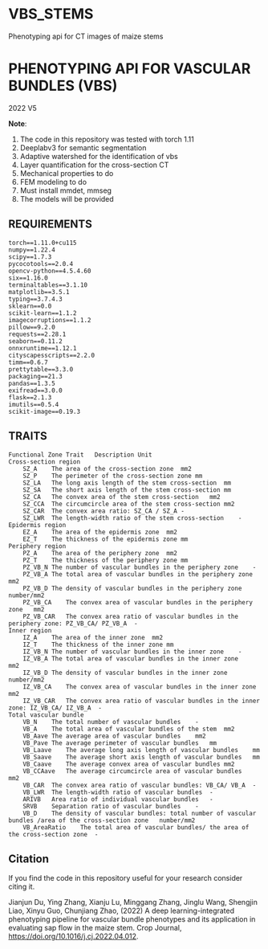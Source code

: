 # VBS_STEMS
Phenotyping api for CT images of maize stems 
# PHENOTYPING API FOR VASCULAR BUNDLES (VBS) #


2022 V5

**Note**: 
1. The code in this repository was tested with torch 1.11
2. Deeplabv3 for semantic segmentation
3. Adaptive watershed for the identification of vbs
4. Layer quantification for the cross-section CT
5. Mechanical properties to do
6. FEM modeling to do
7. Must install mmdet, mmseg
8. The models will be provided

## REQUIREMENTS ##
    torch==1.11.0+cu115
    numpy==1.22.4
    scipy==1.7.3
    pycocotools==2.0.4
    opencv-python==4.5.4.60
    six==1.16.0
    terminaltables==3.1.10
    matplotlib==3.5.1
    typing==3.7.4.3
    sklearn==0.0
    scikit-learn==1.1.2
    imagecorruptions==1.1.2
    pillow==9.2.0
    requests==2.28.1
    seaborn==0.11.2
    onnxruntime==1.12.1
    cityscapesscripts==2.2.0
    timm==0.6.7
    prettytable==3.3.0
    packaging==21.3
    pandas==1.3.5
    exifread==3.0.0
    flask==2.1.3
    imutils==0.5.4
    scikit-image==0.19.3

## TRAITS
    
    Functional Zone	Trait	Description	Unit
    Cross-section region	
        SZ_A	The area of the cross-section zone	mm2
        SZ_P	The perimeter of the cross-section zone	mm
        SZ_LA	The long axis length of the stem cross-section	mm
        SZ_SA	The short axis length of the stem cross-section	mm
        SZ_CA	The convex area of the stem cross-section	mm2
        SZ_CCA	The circumcircle area of the stem cross-section	mm2
        SZ_CAR	The convex area ratio: SZ_CA / SZ_A	-
        SZ_LWR	The length-width ratio of the stem cross-section	-
    Epidermis region	
        EZ_A	The area of the epidermis zone	mm2
        EZ_T	The thickness of the epidermis zone	mm
    Periphery region	
        PZ_A	The area of the periphery zone	mm2
        PZ_T	The thickness of the periphery zone	mm
        PZ_VB_N	The number of vascular bundles in the periphery zone	-
        PZ_VB_A	The total area of vascular bundles in the periphery zone	mm2
        PZ_VB_D	The density of vascular bundles in the periphery zone	number/mm2
        PZ_VB_CA	The convex area of vascular bundles in the periphery zone	mm2
        PZ_VB_CAR	The convex area ratio of vascular bundles in the periphery zone: PZ_VB_CA/ PZ_VB_A	-
    Inner region	
        IZ_A	The area of the inner zone	mm2
        IZ_T	The thickness of the inner zone	mm
        IZ_VB_N	The number of vascular bundles in the inner zone	-
        IZ_VB_A	The total area of vascular bundles in the inner zone	mm2
        IZ_VB_D	The density of vascular bundles in the inner zone	number/mm2
        IZ_VB_CA	The convex area of vascular bundles in the inner zone	mm2
        IZ_VB_CAR	The convex area ratio of vascular bundles in the inner zone: IZ_VB_CA/ IZ_VB_A	-
    Total vascular bundle	
        VB_N	The total number of vascular bundles	-
        VB_A	The total area of vascular bundles of the stem	mm2
        VB_Aave	The average area of vascular bundles	mm2
        VB_Pave	The average perimeter of vascular bundles	mm
        VB_Laave	The average long axis length of vascular bundles	mm
        VB_Saave	The average short axis length of vascular bundles	mm
        VB_Caave	The average convex area of vascular bundles	mm2
        VB_CCAave	The average circumcircle area of vascular bundles	mm2
        VB_CAR	The convex area ratio of vascular bundles: VB_CA/ VB_A	-
        VB_LWR	The length-width ratio of vascular bundles	-
        ARIVB	Area ratio of individual vascular bundles	-
        SRVB	Separation ratio of vascular bundles	-
        VB_D	The density of vascular bundles: total number of vascular bundles /area of the cross-section zone 	number/mm2
        VB_AreaRatio	The total area of vascular bundles/ the area of the cross-section zone	-

## Citation
If you find the code in this repository useful for your research consider citing it.


Jianjun Du, Ying Zhang, Xianju Lu, Minggang Zhang, Jinglu Wang, Shengjin Liao, Xinyu Guo, Chunjiang Zhao, (2022) A deep learning-integrated phenotyping pipeline for vascular bundle phenotypes and its application in evaluating sap flow in the maize stem. Crop Journal, https://doi.org/10.1016/j.cj.2022.04.012.

